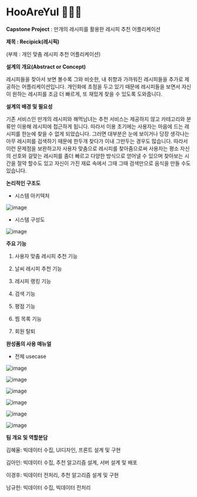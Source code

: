 # HooAreYul 🏃🏻‍♂️
**Capstone Project** : 만개의 레시피를 활용한 레시피 추천 어플리케이션

**제목 : Recipick(레시픽)**

(부제 : 개인 맞춤 레시피 추천 어플리케이션)

**설계의 개요(Abstract or Concept)**

 레시피들을 찾아서 보면 볼수록 그와 비슷한, 내 취향과 가까워진 레시피들을 추가로 제공하는 어플리케이션입니다. 개인화에 초점을 두고 있기 때문에 레시피들을 보면서 자신이 원하는 레시피를 조금 더 빠르게, 또 재밌게 찾을 수 있도록 도와줍니다.
 
**설계의 배경 및 필요성**

 기존 서비스인 만개의 레시피와 해먹남녀는 추천 서비스는 제공하지 않고 카테고리와 분류만 이용해 레시피에 접근하게 됩니다. 따라서 이용 초기에는 사용자는 마음에 드는 레시피를 한눈에 찾을 수 없게 되었습니다. 그러면 대부분은 눈에 보이거나 당장 생각나는 아무 레시피를 검색하기 때문에 한두개 찾다가 이내 그만두는 경우도 많습니다. 따라서 이런 문제점을 보완하고자 사용자 맞춤으로 레시피를 찾아줌으로써 사용자는 평소 자신의 선호와 걸맞는 레시피를 좀더 빠르고 다양한 방식으로 얻어낼 수 있으며 찾아보는 시간을 절약 할수도 있고 자신이 가진 재료 속에서 그때 그때 검색만으로 음식을 만들 수도 있습니다.
 
**논리적인 구조도**

- 시스템 아키텍처
 
![image](https://user-images.githubusercontent.com/75368687/177490987-39789a11-4561-4409-9dd8-3f6cd6c8d707.png)

- 시스템 구성도

![image](https://user-images.githubusercontent.com/75368687/177490894-fe419d9c-45da-4097-bdb8-3838b27a6750.png)

**주요 기능**

1) 사용자 맞춤 레시피 추천 기능

2) 날씨 레시피 추천 기능

3) 레시피 랭킹 기능

4) 검색 기능

5) 평점 기능

6) 찜 목록 기능

7) 회원 탈퇴

**완성품의 사용 매뉴얼**

 - 전체 usecase
 
![image](https://user-images.githubusercontent.com/75368687/177491181-04b2af4c-d577-4f6c-b01c-749d80d9cd53.png)

![image](https://user-images.githubusercontent.com/75368687/148669298-12e5b8fa-255e-4d43-8851-400df9f6e219.png)

![image](https://user-images.githubusercontent.com/75368687/148669300-eb6e68c8-dd70-4016-af90-bffcdb606e9b.png)

![image](https://user-images.githubusercontent.com/75368687/148669301-26be77fb-78e7-4869-9869-9e36645821af.png)

![image](https://user-images.githubusercontent.com/75368687/148669321-133497dd-9038-490d-9860-16d360ac7a4a.png)

![image](https://user-images.githubusercontent.com/75368687/148669322-496caf0d-d8cd-42b9-8299-fd9b5441adab.png)

**팀 개요 및 역할분담**

김혜율: 빅데이터 수집, UI디자인, 프론트 설계 및 구현

김아인: 빅데이터 수집, 추천 알고리즘 설계, 서버 설계 및 배포

이경후: 빅데이터 전처리, 추천 알고리즘 설계 및 구현

남규헌: 빅데이터 수집, 빅데이터 전처리

